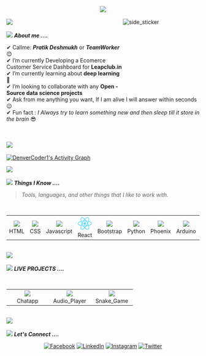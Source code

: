 
<p align="center">
  <img src="https://github.com/thompsonemerson/thompsonemerson/raw/master/cover-thompson.png" height="200"/>
</p>
<a href="https://www.youtube.com/watch?v=dQw4w9WgXcQ"><img src="https://user-images.githubusercontent.com/73097560/115834477-dbab4500-a447-11eb-908a-139a6edaec5c.gif"></a>

<img align="right" width=200px height=200px alt="side_sticker" src="https://media.giphy.com/media/TEnXkcsHrP4YedChhA/giphy.gif" />

<img src="https://media.giphy.com/media/iY8CRBdQXODJSCERIr/giphy.gif" width="30px">&nbsp;***About me ....***

✔ Callme: ***Pratik Deshmukh*** or ***TeamWorker*** 😊 <br>
✔ I’m currently Developing a Ecomerce Customer Service Dashboard for **Leapclub.in**<br>
✔ I’m currently learning about **deep learning**🥰<br>
✔ I’m looking to collaborate with any **Open - Source data science projects**<br>
✔ Ask from me anything you want, If I am alive I will answer within seconds 😉<br>
✔ Fun fact : *I Always try to learn something new and then sleep till it store in the brain* 😎<br><br><br><br>
<a href="https://www.youtube.com/watch?v=dQw4w9WgXcQ"><img src="https://user-images.githubusercontent.com/73097560/115834477-dbab4500-a447-11eb-908a-139a6edaec5c.gif"></a>

<a href="https://github.com/ashutosh00710/github-readme-activity-graph"><img alt="DenverCoder1's Activity Graph" src="https://activity-graph.herokuapp.com/graph?username=pratikdeshmukh2004&bg_color=1F222E&color=F8D866&line=F85D7F&point=FFFFFF&hide_border=true" /></a>

<a href="https://www.youtube.com/watch?v=dQw4w9WgXcQ"><img src="https://user-images.githubusercontent.com/73097560/115834477-dbab4500-a447-11eb-908a-139a6edaec5c.gif"></a>


<img src="https://media.giphy.com/media/iY8CRBdQXODJSCERIr/giphy.gif" width="30px">&nbsp;***Things I Know ....***
> <i>Tools, languages, and other things that I like to work with.</i>
<br>
<table>
  <tr>
    <td align="center" width="96">
      <a>
        <img src="https://github.com/soilshubham/soilshubham/blob/main/icons/html.svg" width="40"/>
      </a>
      <br>HTML
    </td>
    <td align="center" width="96">
      <a>
        <img src="https://github.com/soilshubham/soilshubham/blob/main/icons/css.svg" width="40"/>
      </a>
      <br>CSS
    </td>
    <td align="center" width="96">
      <a>
        <img src="https://github.com/soilshubham/soilshubham/blob/main/icons/js.svg" width="40"/>
      </a>
      <br>Javascript
    </td>
    <td align="center" width="96">
      <a>
        <img src="https://github.com/soilshubham/soilshubham/blob/main/icons/react.svg" width="40"/>
      </a>
      <br>React
    </td>
    <td align="center" width="96">
      <a>
        <img src="https://github.com/soilshubham/soilshubham/blob/main/icons/bootstrap.svg" width="40"/>
      </a>
      <br>Bootstrap
    </td>
    <td align="center" width="96">
      <a>
        <img src="https://github.com/soilshubham/soilshubham/blob/main/icons/py.svg" width="40"/>
      </a>
      <br>Python
    </td>
    <td align="center" width="96">
      <a>
        <img src="https://seeklogo.com/images/P/phoenix-logo-D15F067911-seeklogo.com.png" width="40"/>
      </a>
      <br>Phoenix
    </td>
    <td align="center" width="96">
      <a>
        <img src="https://cdn.worldvectorlogo.com/logos/arduino-1.svg" width="40"/>
      </a>
      <br>Arduino
    </td>
    <td align="center" width="96">
      <a>
        <img src="https://cdn.freebiesupply.com/logos/thumbs/2x/raspberry-pi-logo.png" width="40"/>
      </a>
      <br>Raspberry Pi
    </td>
     <td align="center" width="96">
      <a>
        <img src="https://images.ctfassets.net/lpjm8d10rkpy/6GIrtBy1QABNIFNcnyKxo1/8e651d482fe0e350280991535b171582/aws.svg" width="40"/>
      </a>
      <br>AWS
    </td>
     <td align="center" width="96">
      <a>
        <img src="https://upload.wikimedia.org/wikipedia/commons/thumb/2/29/Postgresql_elephant.svg/233px-Postgresql_elephant.svg.png" width="40"/>
      </a>
      <br>Postgress
    </td>
  </tr>
</table>
<br>
<a href="https://www.youtube.com/watch?v=dQw4w9WgXcQ"><img src="https://user-images.githubusercontent.com/73097560/115834477-dbab4500-a447-11eb-908a-139a6edaec5c.gif"></a>


<img src="https://media.giphy.com/media/iY8CRBdQXODJSCERIr/giphy.gif" width="30px">&nbsp;***LIVE PROJECTS ....***
>
<br>
<table>
  <tr>
    <td align="center" width="96">
      <a target="_blank" href="https://5ef05db7b11b6d6107724e29--react-chat-app-pratik.netlify.app/">
        <img src="https://img.icons8.com/bubbles/50/000000/chat.png" width="40"/>
      </a>
      <br>Chatapp
	</td>
<td align="center" width="96">
      <a target="_blank" href="https://pratikdeshmukh2004.github.io/audio-player-demo/">
        <img src="https://img.icons8.com/bubbles/50/000000/audio.png" width="40"/>
      </a>
      <br>Audio_Player
	</td>
<td align="center" width="96">
      <a target="_blank" href="https://pratikdeshmukh2004.github.io/audio-player-demo/">
        <img src="https://img.icons8.com/bubbles/50/000000/play.png" width="40"/>
      </a>
      <br>Snake_Game
	</td>
  </tr>
</table>
<br>
<a href="https://www.youtube.com/watch?v=dQw4w9WgXcQ"><img src="https://user-images.githubusercontent.com/73097560/115834477-dbab4500-a447-11eb-908a-139a6edaec5c.gif"></a>

<img src="https://media.giphy.com/media/iY8CRBdQXODJSCERIr/giphy.gif" width="30px">&nbsp;***Let's Connect ....***
<p align="center">
	<a href="https://www.facebook.com/pratikdeshmukh2004/"><img src="https://img.icons8.com/bubbles/50/000000/facebook.png" alt="Facebook"/></a>
	<a href="https://www.linkedin.com/in/pratik-deshmukh-b2a135185/"><img src="https://img.icons8.com/bubbles/50/000000/linkedin.png" alt="LinkedIn"/></a>
	<a href="https://www.instagram.com/prat1k_2k4/"><img src="https://img.icons8.com/bubbles/50/000000/instagram.png" alt="Instagram"/></a>
	<a href="https://twitter.com/pratik2k4"><img src="https://img.icons8.com/bubbles/50/000000/twitter.png" alt="Twitter"/></a>
</p>
